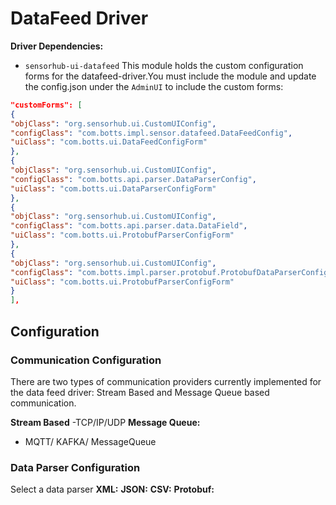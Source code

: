 # DataFeed Driver

**Driver Dependencies:**
- `sensorhub-ui-datafeed` This module holds the custom configuration forms for the datafeed-driver.You must include the module and update the config.json under the `AdminUI` to include the custom forms:

```json
"customForms": [
{
"objClass": "org.sensorhub.ui.CustomUIConfig",
"configClass": "com.botts.impl.sensor.datafeed.DataFeedConfig",
"uiClass": "com.botts.ui.DataFeedConfigForm"
},
{
"objClass": "org.sensorhub.ui.CustomUIConfig",
"configClass": "com.botts.api.parser.DataParserConfig",
"uiClass": "com.botts.ui.DataParserConfigForm"
},
{
"objClass": "org.sensorhub.ui.CustomUIConfig",
"configClass": "com.botts.api.parser.data.DataField",
"uiClass": "com.botts.ui.ProtobufParserConfigForm"
},
{
"objClass": "org.sensorhub.ui.CustomUIConfig",
"configClass": "com.botts.impl.parser.protobuf.ProtobufDataParserConfig",
"uiClass": "com.botts.ui.ProtobufParserConfigForm"
}
],
```

## Configuration

### Communication Configuration
There are two types of communication providers currently implemented for the data feed driver: Stream Based and Message Queue based communication.

**Stream Based**
-TCP/IP/UDP
**Message Queue:**
- MQTT/ KAFKA/ MessageQueue


### Data Parser Configuration
Select a data parser
**XML:**
**JSON:**
**CSV:**
**Protobuf:**
